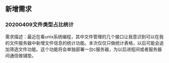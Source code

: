 ## 新增需求

### 20200409文件类型占比统计

需求描述：最近在看unix系统编程，其中文件管理的几个接口让我意识到可以在我的文件服务器中新增文件信息的统计功能。本次仅仅只做统计表格，以后可能会追加筛选文件功能。这个功能将会单独部署一台c服务器，为以后进程间或者服务器间通信做铺垫。